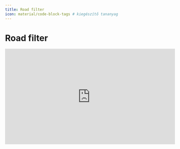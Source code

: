 ```yaml
---
title: Road filter
icon: material/code-block-tags # kiegészítő tananyag
---
```


# Road filter

<iframe width="560" height="315" src="https://www.youtube.com/embed/T2qi4pldR-E?rel=0" title="YouTube video player" frameborder="0" allow="accelerometer; autoplay; clipboard-write; encrypted-media; gyroscope; picture-in-picture" allowfullscreen></iframe>
